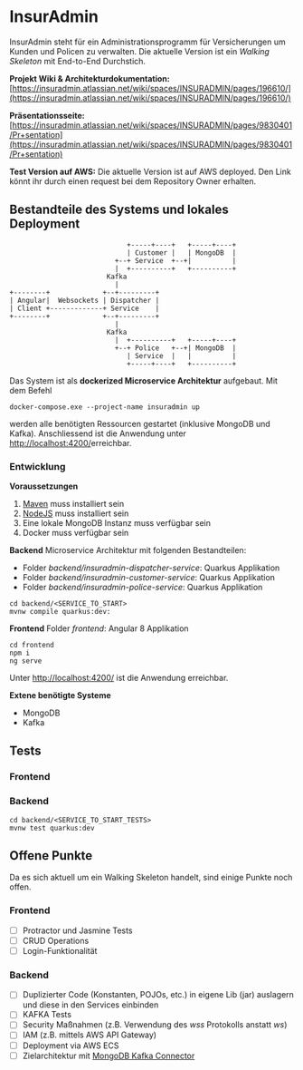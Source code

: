 
# InsurAdmin
InsurAdmin steht für ein Administrationsprogramm für Versicherungen um Kunden und Policen zu verwalten.
Die aktuelle Version ist ein *Walking Skeleton* mit End-to-End Durchstich.

**Projekt Wiki & Architekturdokumentation:**
[https://insuradmin.atlassian.net/wiki/spaces/INSURADMIN/pages/196610/](https://insuradmin.atlassian.net/wiki/spaces/INSURADMIN/pages/196610/)

**Präsentationsseite:**
[https://insuradmin.atlassian.net/wiki/spaces/INSURADMIN/pages/9830401/Pr+sentation](https://insuradmin.atlassian.net/wiki/spaces/INSURADMIN/pages/9830401/Pr+sentation)

**Test Version auf AWS:**
Die aktuelle Version ist auf AWS deployed. Den Link könnt ihr durch einen request bei dem Repository Owner erhalten.

## Bestandteile des Systems und lokales Deployment
	                             +-----+----+   +-----+----+
	                             | Customer |   | MongoDB  |
	                          +--+ Service  +--+|          |
	                          |  +----------+   +----------+
	                        Kafka
	                          |
	+--------+             +--+---------+
	| Angular|  Websockets | Dispatcher |
	| Client +-------------+ Service    |
	+--------+             +--+---------+
	                          |
	                        Kafka
	                          |  +----------+   +-----+----+
	                          +--+ Police   +--+| MongoDB  |
	                             | Service  |   |          |
	                             +-----+----+   +----------+

Das System ist als **dockerized Microservice Architektur** aufgebaut. 
Mit dem Befehl
```
docker-compose.exe --project-name insuradmin up
```
werden alle benötigten Ressourcen gestartet (inklusive MongoDB und Kafka). Anschliessend ist die Anwendung unter [http://localhost:4200/](http://localhost:4200/)erreichbar.

### Entwicklung
**Voraussetzungen**
1. [Maven](https://maven.apache.org/) muss installiert sein
2. [NodeJS](https://nodejs.org/en/) muss installiert sein
3. Eine lokale MongoDB Instanz muss verfügbar sein
4. Docker muss verfügbar sein

**Backend**
Microservice Architektur mit folgenden Bestandteilen:
* Folder *backend/insuradmin-dispatcher-service*: Quarkus Applikation
* Folder *backend/insuradmin-customer-service*: Quarkus Applikation
* Folder *backend/insuradmin-police-service*: Quarkus Applikation

```
cd backend/<SERVICE_TO_START>
mvnw compile quarkus:dev:
```
**Frontend**
Folder *frontend*: Angular 8 Applikation
```
cd frontend
npm i
ng serve
```
Unter [http://localhost:4200/](http://localhost:4200/) ist die Anwendung erreichbar.

**Extene benötigte Systeme**
* MongoDB
* Kafka


## Tests
### Frontend

### Backend
```
cd backend/<SERVICE_TO_START_TESTS>
mvnw test quarkus:dev
```

## Offene Punkte
Da es sich aktuell um ein Walking Skeleton handelt, sind einige Punkte noch offen.
### Frontend
 - [ ] Protractor und Jasmine Tests
 - [ ] CRUD Operations
 - [ ] Login-Funktionalität

### Backend
 - [ ] Duplizierter Code (Konstanten, POJOs, etc.) in eigene Lib (jar) auslagern und diese in den Services einbinden
 - [ ] KAFKA Tests
 - [ ] Security Maßnahmen (z.B. Verwendung des *wss* Protokolls anstatt *ws*)
 - [ ] IAM (z.B. mittels AWS API Gateway)
 - [ ] Deployment via AWS ECS
 - [ ] Zielarchitektur mit [MongoDB Kafka Connector](https://docs.mongodb.com/kafka-connector/master/)
